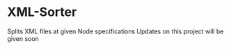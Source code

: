 # XML-Sorter
Splits XML files at given Node specifications
Updates on this project will be given soon
